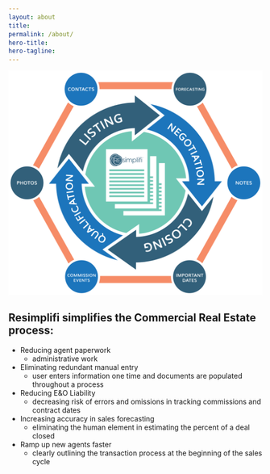 ```yaml
---
layout: about
title:
permalink: /about/
hero-title:
hero-tagline:
---
```

<section class="about">

  <section>
    <article>
      <img src="../images/REsimplifi_infographic_updated.svg" alt="">
    </article>
    <article>
      <div class="lighten">
        <h2>Resimplifi simplifies the Commercial Real Estate process:</h2>
        <ul>
          <li>Reducing agent paperwork
            <ul>
              <li>administrative work</li>
            </ul>
          </li>
          <li>Eliminating redundant manual entry
            <ul>
              <li>user enters information one time and documents are populated throughout a process</li>
            </ul>
          </li>
          <li>Reducing E&amp;O Liability
            <ul>
              <li>decreasing risk of errors and omissions in tracking commissions and contract dates</li>
            </ul>
          </li>
          <li>Increasing accuracy in sales forecasting
            <ul>
              <li>eliminating the human element in estimating the percent of a deal closed</li>
            </ul>
          </li>
          <li>Ramp up new agents faster
            <ul>
              <li>clearly outlining the transaction process at the beginning of the sales cycle</li>
            </ul>
          </li>
        </ul>
      </div>
      <!-- <img src="../images/documents.png" alt=""> -->
    </article>


  </section>

</section>

